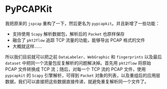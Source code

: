 # PyPCAPKit

我把原来的 `jspcap` 重构了一下，然后更名为 `pypcapkit`。并且新增了一些功能：

 - 支持使用 `Scapy` 解析数据包，解析后的 `Packet` 也原样保存
 - 融合了 `pkt2flow` 追踪 TCP 流量的功能，能够导出 PCAP 格式的文件
 - 大概就这样……

所以我们目前就可以把之前 `DataLabeler`、`WebGraphic` 和 `fingerprints` 以及最后 `dataset` 中把同一个流量包反复解析的问题解决掉。首先用 `pkt2flow` 将原始 PCAP 文件转换成 TCP 流；随后，对每一个 TCP 流的 PCAP 文件，使用 `pypcapkit` 的 `Scapy` 引擎解析，可得到 `Packet` 对象的列表，以及重组后的应用层数据，我们可以直接把这些数据直接传递，就避免重复解析同一个文件了。
